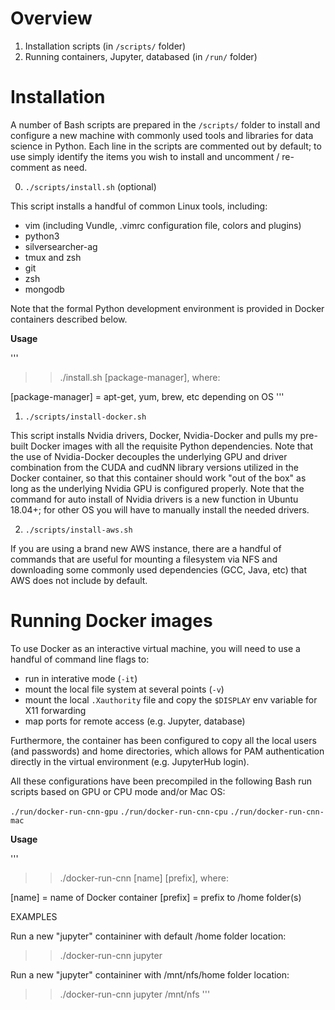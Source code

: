 # Overview

1. Installation scripts (in `/scripts/` folder)
2. Running containers, Jupyter, databased (in `/run/` folder)

# Installation

A number of Bash scripts are prepared in the `/scripts/` folder to install and configure a new machine with commonly used tools and libraries for data science in Python. Each line in the scripts are commented out by default; to use simply identify the items you wish to install and uncomment / re-comment as need.

0. `./scripts/install.sh` (optional)

This script installs a handful of common Linux tools, including:

* vim (including Vundle, .vimrc configuration file, colors and plugins)
* python3
* silversearcher-ag
* tmux and zsh
* git
* zsh
* mongodb

Note that the formal Python development environment is provided in Docker containers described below.

**Usage**

'''
>> ./install.sh [package-manager], where:

[package-manager] = apt-get, yum, brew, etc depending on OS 
'''

1. `./scripts/install-docker.sh`

This script installs Nvidia drivers, Docker, Nvidia-Docker and pulls my pre-built Docker images with all the requisite Python dependencies. Note that the use of Nvidia-Docker decouples the underlying GPU and driver combination from the CUDA and cudNN library versions utilized in the Docker container, so that this container should work "out of the box" as long as the underlying Nvidia GPU is configured properly. Note that the command for auto install of Nvidia drivers is a new function in Ubuntu 18.04+; for other OS you will have to manually install the needed drivers.

2. `./scripts/install-aws.sh` 

If you are using a brand new AWS instance, there are a handful of commands that are useful for mounting a filesystem via NFS and downloading some commonly used dependencies (GCC, Java, etc) that AWS does not include by default.

# Running Docker images

To use Docker as an interactive virtual machine, you will need to use a handful of command line flags to:

* run in interative mode (`-it`)
* mount the local file system at several points (`-v`)
* mount the local `.Xauthority` file and copy the `$DISPLAY` env variable for X11 forwarding
* map ports for remote access (e.g. Jupyter, database)

Furthermore, the container has been configured to copy all the local users (and passwords) and home directories, which allows for PAM authentication directly in the virtual environment (e.g. JupyterHub login).

All these configurations have been precompiled in the following Bash run scripts based on GPU or CPU mode and/or Mac OS:

`./run/docker-run-cnn-gpu`
`./run/docker-run-cnn-cpu`
`./run/docker-run-cnn-mac`

**Usage**

'''
>> ./docker-run-cnn [name] [prefix], where:

[name]   = name of Docker container 
[prefix] = prefix to /home folder(s)

EXAMPLES 

Run a new "jupyter" containiner with default /home folder location:

>> ./docker-run-cnn jupyter

Run a new "jupyter" containiner with /mnt/nfs/home folder location:

>> ./docker-run-cnn jupyter /mnt/nfs
'''
